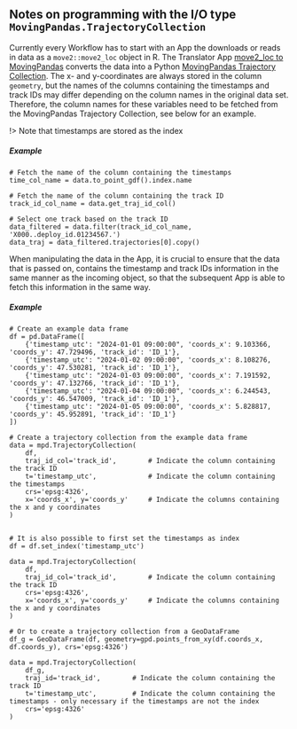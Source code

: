 ## Notes on programming with the I/O type `MovingPandas.TrajectoryCollection`

Currently every Workflow has to start with an App the downloads or reads in data as a `move2::move2_loc` object in R. The Translator App [move2_loc to MovingPandas](https://www.moveapps.org/apps/browser/a81e3046-bc48-4fcb-8d28-4291000c77f9) converts the data into a Python [MovingPandas Trajectory Collection](https://movingpandas.readthedocs.io/en/main/trajectorycollection.html). The x- and y-coordinates are always stored in the column `geometry`, but the names of the columns containing the timestamps and track IDs may differ depending on the column names in the original data set. Therefore, the column names for these variables need to be fetched from the MovingPandas Trajectory Collection, see below for an example. 

!\> Note that timestamps are stored as the index 

##### Example
```
# Fetch the name of the column containing the timestamps
time_col_name = data.to_point_gdf().index.name

# Fetch the name of the column containing the track ID
track_id_col_name = data.get_traj_id_col()

# Select one track based on the track ID
data_filtered = data.filter(track_id_col_name, 'X000..deploy_id.01234567.')
data_traj = data_filtered.trajectories[0].copy()
```

When manipulating the data in the App, it is crucial to ensure that the data that is passed on, contains the timestamp and track IDs information in the same manner as the incoming object, so that the subsequent App is able to fetch this information in the same way.

##### Example
```
# Create an example data frame
df = pd.DataFrame([
    {'timestamp_utc': "2024-01-01 09:00:00", 'coords_x': 9.103366, 'coords_y': 47.729496, 'track_id': 'ID_1'},
    {'timestamp_utc': "2024-01-02 09:00:00", 'coords_x': 8.108276, 'coords_y': 47.530281, 'track_id': 'ID_1'},
    {'timestamp_utc': "2024-01-03 09:00:00", 'coords_x': 7.191592, 'coords_y': 47.132766, 'track_id': 'ID_1'},
    {'timestamp_utc': "2024-01-04 09:00:00", 'coords_x': 6.244543, 'coords_y': 46.547009, 'track_id': 'ID_1'},
    {'timestamp_utc': "2024-01-05 09:00:00", 'coords_x': 5.828817, 'coords_y': 45.952891, 'track_id': 'ID_1'}
])

# Create a trajectory collection from the example data frame
data = mpd.TrajectoryCollection(
    df,
    traj_id_col='track_id',        # Indicate the column containing the track ID
    t='timestamp_utc',             # Indicate the column containing the timestamps
    crs='epsg:4326',
    x='coords_x', y='coords_y'     # Indicate the columns containing the x and y coordinates
)


# It is also possible to first set the timestamps as index
df = df.set_index('timestamp_utc')

data = mpd.TrajectoryCollection(
    df,
    traj_id_col='track_id',        # Indicate the column containing the track ID
    crs='epsg:4326',
    x='coords_x', y='coords_y'     # Indicate the columns containing the x and y coordinates
)

# Or to create a trajectory collection from a GeoDataFrame
df_g = GeoDataFrame(df, geometry=gpd.points_from_xy(df.coords_x, df.coords_y), crs='epsg:4326')

data = mpd.TrajectoryCollection(
    df_g,
    traj_id='track_id',        # Indicate the column containing the track ID
    t='timestamp_utc',         # Indicate the column containing the timestamps - only necessary if the timestamps are not the index
    crs='epsg:4326'
)

```